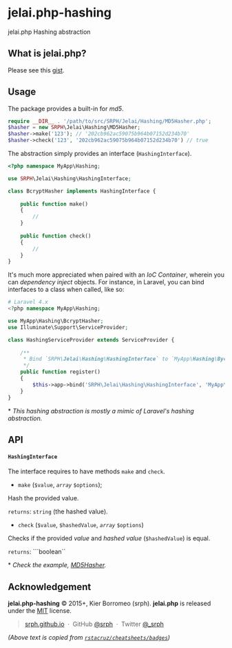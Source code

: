 # jelai.php-hashing

jelai.php Hashing abstraction

## What is jelai.php?

Please see this [gist](https://gist.github.com/srph/2e2d51d46dadfdbc38e3).

## Usage

The package provides a built-in for *md5*.

```php
require __DIR__ . '/path/to/src/SRPH/Jelai/Hashing/MD5Hasher.php';
$hasher = new SRPH\Jelai\Hashing\MD5Hasher;
$hasher->make('123'); // '202cb962ac59075b964b07152d234b70'
$hasher->check('123', '202cb962ac59075b964b07152d234b70') // true
```

The abstraction simply provides an interface (```HashingInterface```).

```php
<?php namespace MyApp\Hashing;

use SRPH\Jelai\Hashing\HashingInterface;

class BcryptHasher implements HashingInterface {
	
	public function make()
	{
		//
	}
	
	public function check()
	{
		//
	}
}
```

It's much more appreciated when paired with an *IoC Container*, wherein you can *dependency inject* objects. For instance, in Laravel, you can bind interfaces to a class when called, like so:

```php
# Laravel 4.x
<?php namespace MyApp\Hashing;

use MyApp\Hashing\BcryptHasher;
use Illuminate\Support\ServiceProvider;

class HashingServiceProvider extends ServiceProvider {
	
	/**
	 * Bind `SRPH\Jelai\Hashing\HashingInterface` to `MyApp\Hashing\BycryptHasher`
	 */
	public function register()
	{
		$this->app->bind('SRPH\Jelai\Hashing\HashingInterface', 'MyApp\Hashing\BycryptHasher');
	}
}
```

\* *This hashing abstraction is mostly a mimic of Laravel's hashing abstraction.*

## API

#### ```HashingInterface```

The interface requires to have methods ```make``` and ```check```.

- ```make``` (```$value```, *```array```* ```$options```);

Hash the provided value.

```returns```: ```string``` (the hashed value). 

- ```check``` (```$value```, ```$hashedValue```, *```array```* ```$options```)

Checks if the provided *value* and *hashed value* (```$hashedValue```) is equal.

```returns```: ```boolean``

\* *Check the example, [MD5Hasher](https://github.com/srph/jelai.php-hashing/blob/master/src/SRPH/Jelai/Hashing/MD5Hasher.php).*

## Acknowledgement

**jelai.php-hashing** © 2015+, Kier Borromeo (srph). **jelai.php** is released under the [MIT](mit-license.org) license.

> [srph.github.io](http://srph.github.io) &nbsp;&middot;&nbsp;
> GitHub [@srph](https://github.com/srph) &nbsp;&middot;&nbsp;
> Twitter [@_srph](https://twitter.com/_srph)

*(Above text is copied from [```rstacruz/cheatsheets/badges```](https://rstacruz.github.io/cheatsheets/badges))*
